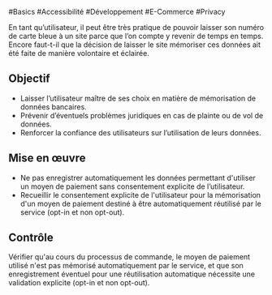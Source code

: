 
#Basics #Accessibilité #Développement #E-Commerce #Privacy

En tant qu’utilisateur, il peut être très pratique de pouvoir laisser son numéro de carte bleue à un site parce que l’on compte y revenir de temps en temps. Encore faut-t-il que la décision de laisser le site mémoriser ces données ait été faite de manière volontaire et éclairée.

Objectif
--------

*   Laisser l’utilisateur maître de ses choix en matière de mémorisation de données bancaires.
*   Prévenir d’éventuels problèmes juridiques en cas de plainte ou de vol de données.
*   Renforcer la confiance des utilisateurs sur l’utilisation de leurs données.

Mise en œuvre
-------------

*   Ne pas enregistrer automatiquement les données permettant d'utiliser un moyen de paiement sans consentement explicite de l’utilisateur.
*   Recueillir le consentement explicite de l'utilisateur pour la mémorisation d'un moyen de paiement destiné à être automatiquement réutilisé par le service (opt-in et non opt-out).

Contrôle
--------

Vérifier qu'au cours du processus de commande, le moyen de paiement utilisé n'est pas mémorisé automatiquement par le service, et que son enregistrement éventuel pour une réutilisation automatique nécessite une validation explicite (opt-in et non opt-out).
